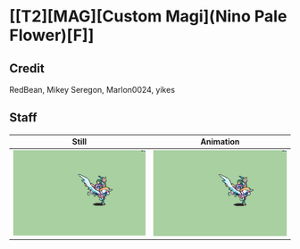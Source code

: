 # [\[T2\]\[MAG\]\[Custom Magi\]\(Nino Pale Flower\)\[F\]]

## Credit

RedBean, Mikey Seregon, Marlon0024, yikes
	
## Staff

| Still | Animation |
| :---: | :-------: |
| ![Staff still](./Staff_000.png) | ![Staff animation](./Staff.gif) |
